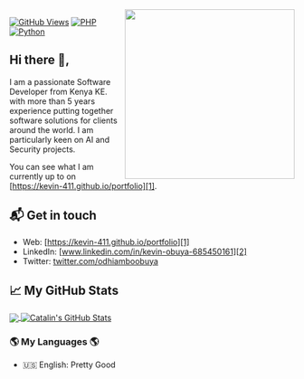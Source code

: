 <img width="300px" align="right" src="https://kevin-411.github.io/portfolio/img/kevin.99e64b66.jpg"/>

[![GitHub Views](https://komarev.com/ghpvc/?username=kevin-411&color=FAC151)][1]
[![PHP](https://img.shields.io/badge/PHP-Devaloper-FAC151.svg?logo=php&logoWidth=20)](https://github.com/ahmedalmory)
[![Python](https://img.shields.io/badge/Python-Devaloper-FAC151.svg?logo=Python&logoWidth=20)](https://github.com/kevin-411)

## Hi there 👋,
I am a passionate Software Developer from Kenya KE. with more than 5 years experience putting together software solutions for clients around the world. I am particularly keen on AI and Security projects.


You can see what I am currently up to on [https://kevin-411.github.io/portfolio][1].

## 📬 Get in touch

- Web: [https://kevin-411.github.io/portfolio][1]
- LinkedIn: [www.linkedin.com/in/kevin-obuya-685450161][2]
- Twitter: [twitter.com/odhiamboobuya][3]

## &#x1f4c8; My GitHub Stats

<a href="https://github.com/kevin-411/kevin-411">
  <img align="center" src="https://github-readme-stats.vercel.app/api/top-langs/?username=kevin-411&hide=html&title_color=ffffff&text_color=c9cacc&icon_color=2bbc8a&bg_color=1d1f21" />
</a>

<a href="https://github.com/kevin-411/kevin-411">
  <img align="center" src="https://github-readme-stats.vercel.app/api?username=kevin-411&show_icons=true&line_height=27&count_private=true&title_color=ffffff&text_color=c9cacc&icon_color=2bbc8a&bg_color=1d1f21" alt="Catalin's GitHub Stats" />
</a>

### 🌎 My Languages 🌎

- 🇺🇸 English: Pretty Good

[1]: https://kevin-411.github.io/portfolio
[2]: https://www.linkedin.com/in/kevin-411
[3]: https://twitter.com/intent/follow?screen_name=odhiamboobuya
<!--[4]: https://www.youtube.com/channel/

**kevin-411/kevin-411** is a ✨ _special_ ✨ repository because its `README.md` (this file) appears on your GitHub profile.

Here are some ideas to get you started:

- 🔭 I’m currently working on ...
- 🌱 I’m currently learning ...
- 👯 I’m looking to collaborate on ...
- 🤔 I’m looking for help with ...
- 💬 Ask me about ...
- 📫 How to reach me: ...
- 😄 Pronouns: ...
- ⚡ Fun fact: ...
-->

